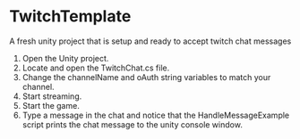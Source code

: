 # TwitchTemplate
A fresh unity project that is setup and ready to accept twitch chat messages

1. Open the Unity project.
2. Locate and open the TwitchChat.cs file.
3. Change the channelName and oAuth string variables to match your channel.
4. Start streaming.
5. Start the game.
6. Type a message in the chat and notice that the HandleMessageExample script prints the chat message to the unity console window.
